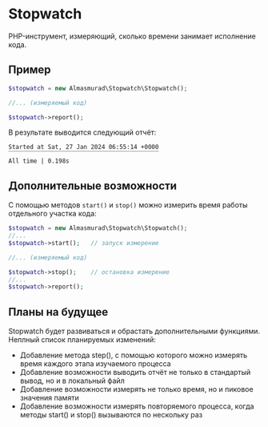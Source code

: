 # Stopwatch

PHP-инструмент, измеряющий, сколько времени занимает исполнение кода.

## Пример

```php
$stopwatch = new Almasmurad\Stopwatch\Stopwatch();

//... (измеряемый код)

$stopwatch->report();
```

В результате выводится следующий отчёт:

```
Started at Sat, 27 Jan 2024 06:55:14 +0000
‾‾‾‾‾‾‾‾‾‾‾‾‾‾‾‾‾‾‾‾‾‾‾‾‾‾‾‾‾‾‾‾‾‾‾‾‾‾‾‾‾‾
All time | 0.198s
```

## Дополнительные возможности

С помощью методов `start()` и `stop()` можно измерить время работы отдельного участка кода:

```php
$stopwatch = new Almasmurad\Stopwatch\Stopwatch();
//... 
$stopwatch->start();   // запуск измерение

//... (измеряемый код)

$stopwatch->stop();    // остановка измерение
//... 
$stopwatch->report();
```


## Планы на будущее

Stopwatch будет развиваться и обрастать дополнительными функциями. Неплный список планируемых изменений:
- Добавление метода step(), с помощью которого можно измерять время каждого этапа изучаемого процесса
- Добавление возможности выводить отчёт не только в стандартый вывод, но и в локальный файл
- Добавление возможности измерять не только время, но и пиковое значения памяти
- Добавление возможности измерять повторяемого процесса, когда методы start() и stop() вызываются по нескольку раз
